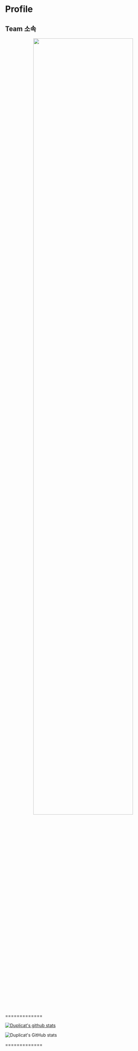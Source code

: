 # Profile

## Team 소속
<p align="center">
 <img width="80%" src="https://user-images.githubusercontent.com/6614912/148776373-4e4d769f-603f-4cbf-8257-616502fead31.png"/>
</p>

 =============
 
 [![Duplicat's github stats](https://github-readme-stats.vercel.app/api?username=dskim9752)](https://github.com/anuraghazra/github-readme-stats)
 
 
 
 ![Duplicat's GitHub stats](https://github-readme-stats.vercel.app/api?username=dskim9752&show_icons=true&theme=radical)
 
 =============
